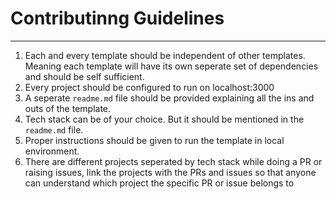 # Contributinng Guidelines

------------

1. Each and every template should be independent of other templates. Meaning each template will have its own seperate set of dependencies and should be self sufficient.
2. Every project should be configured to run on localhost:3000
3. A seperate `readme.md` file should be provided explaining all the ins and outs of the template.
4. Tech stack can be of your choice. But it should be mentioned in the `readme.md` file.
5. Proper instructions should be given to run the template in local environment.
6. There are different projects seperated by tech stack while doing a PR or raising issues, link the projects with the PRs and issues so that anyone can understand which project the specific PR or issue belongs to

